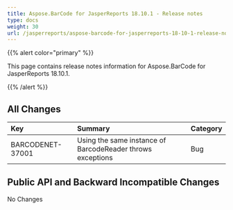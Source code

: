```yaml
---
title: Aspose.BarCode for JasperReports 18.10.1 - Release notes
type: docs
weight: 30
url: /jasperreports/aspose-barcode-for-jasperreports-18-10-1-release-notes/
---
```


{{% alert color="primary" %}} 

This page contains release notes information for Aspose.BarCode for JasperReports 18.10.1.

{{% /alert %}} 
## **All Changes**

|**Key**|**Summary**|**Category**|
| :- | :- | :- |
|BARCODENET-37001|Using the same instance of BarcodeReader throws exceptions|Bug|
## **Public API and Backward Incompatible Changes**
No Changes
